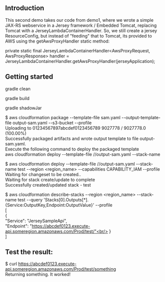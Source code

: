 ## Introduction

This second demo takes our code from demo1, where we wrote a simple JAX-RS webservice in a Jersey framework  / Embedded Tomcat, replacing Tomcat with a JerseyLambdaContainerHandler. So, we still create a jersey ResourceConfig, but instead of "feeding" that to Tomcat, its provided to AWS using the getAwsProxyHandler static method: 

private static final JerseyLambdaContainerHandler<AwsProxyRequest, AwsProxyResponse> handler
            = JerseyLambdaContainerHandler.getAwsProxyHandler(jerseyApplication);



## Getting started

gradle clean

gradle build

gradle shadowJar

$ aws cloudformation package --template-file sam.yaml --output-template-file output-sam.yaml --s3-bucket <bucketname> --profile <username><br/>
Uploading to 01234567897abcdef0123456789  9027778 / 9027778.0  (100.00%)<br/>
Successfully packaged artifacts and wrote output template to file output-sam.yaml.<br/>
Execute the following command to deploy the packaged template<br/>
aws cloudformation deploy --template-file /<somepath>/output-sam.yaml --stack-name <YOUR STACK NAME><br/>

$ aws cloudformation deploy --template-file /<somepath>/output-sam.yaml --stack-name test --region <region_name> --capabilities CAPABILITY_IAM --profile <username><br/>
Waiting for changeset to be created..<br/>
Waiting for stack create/update to complete<br/>
Successfully created/updated stack - test<br/>

$ aws cloudformation describe-stacks --region <region_name> --stack-name test --query 'Stacks[0].Outputs[*].{Service:OutputKey,Endpoint:OutputValue}' --profile <username><br/>
[<br/>
    {<br/>
        "Service": "JerseySampleApi",<br/>
        "Endpoint": "https://abcdef0123.execute-api.someregion.amazonaws.com/Prod/test/"<br/>
    }<br/>
]<br/>

## Test the result:

$ curl https://abcdef0123.execute-api.someregion.amazonaws.com/Prod/test/something<br/>
Returning something. It worked!
